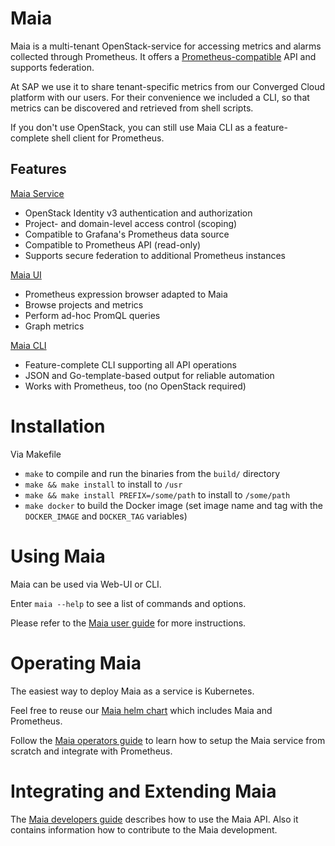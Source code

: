# Maia

Maia is a multi-tenant OpenStack-service for accessing metrics and alarms collected through Prometheus. It offers 
a [Prometheus-compatible](https://prometheus.io/docs/querying/api/) API and supports federation.

At SAP we use it to share tenant-specific metrics from our Converged Cloud platform
with our users. For their convenience we included a CLI, so that metrics can be discovered and
retrieved from shell scripts.

If you don't use OpenStack, you can still use Maia CLI as a feature-complete shell client for Prometheus. 

## Features

[Maia Service](docs/operators-guide.md)
* OpenStack Identity v3 authentication and authorization
* Project- and domain-level access control (scoping)
* Compatible to Grafana's Prometheus data source 
* Compatible to Prometheus API (read-only)
* Supports secure federation to additional Prometheus instances

[Maia UI](docs/users-guide.md#using-the-maia-ui)
* Prometheus expression browser adapted to Maia
* Browse projects and metrics
* Perform ad-hoc PromQL queries
* Graph metrics
 
[Maia CLI](docs/users-guide.md#using-the-maia-client)
* Feature-complete CLI supporting all API operations
* JSON and Go-template-based output for reliable automation
* Works with Prometheus, too (no OpenStack required)

# Installation

Via Makefile

* `make` to compile and run the binaries from the `build/` directory
* `make && make install` to install to `/usr`
* `make && make install PREFIX=/some/path` to install to `/some/path`
* `make docker` to build the Docker image (set image name and tag with the `DOCKER_IMAGE` and `DOCKER_TAG` variables)

# Using Maia

Maia can be used via Web-UI or CLI.

Enter `maia --help` to see a list of commands and options.

Please refer to the [Maia user guide](./docs/users-guide.md) for more instructions.

# Operating Maia

The easiest way to deploy Maia as a service is Kubernetes.

Feel free to reuse our [Maia helm chart](https://github.com/sapcc/helm-charts/tree/master/openstack/maia)
which includes Maia and Prometheus.

Follow the [Maia operators guide](./docs/operators-guide.md) to learn how to setup the 
Maia service from scratch and integrate with Prometheus.

# Integrating and Extending Maia

The [Maia developers guide](./docs/developers-guide.md) describes how to use the Maia API. Also
it contains information how to contribute to the Maia development.